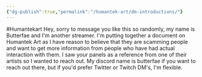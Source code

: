 ```yaml
---
{"dg-publish":true,"permalink":"/humantek-art/dm-introductions/"}
---
```


#Humantekart 
Hey, sorry to message you like this so randomly, my name is Butterfae and I'm another streamer.  I'm putting together a document on Humantek Art as I have reason to believe that they are scamming people and want to get more information from people who have had actual interaction with them.  I saw your panels as a reference from one of their artists so I wanted to reach out.  My discord name is butterfae if you want to reach out there, but if you'd prefer Twitter or Twitch DM's, I'm flexible.